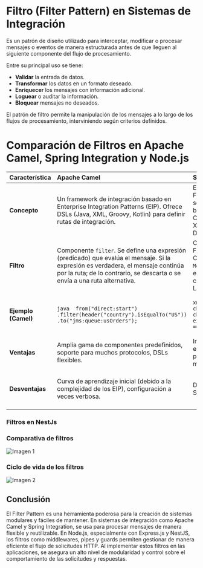 # Filtro (Filter Pattern) en Sistemas de Integración

Es un patrón de diseño utilizado para interceptar, modificar o procesar mensajes o eventos de manera estructurada antes de que lleguen al siguiente componente del flujo de procesamiento. 

Entre su principal uso se tiene:

- **Validar** la entrada de datos.
- **Transformar** los datos en un formato deseado.
- **Enriquecer** los mensajes con información adicional.
- **Loguear** o auditar la información.
- **Bloquear** mensajes no deseados.

El patrón de filtro permite la manipulación de los mensajes a lo largo de los flujos de procesamiento, interviniendo según criterios definidos.

# Comparación de Filtros en Apache Camel, Spring Integration y Node.js

| Característica  | Apache Camel                                                                                                                                                                                                 | Spring Integration                                                                                                                                                                                            | Node.js (Express/NestJS)                                                                                                                                                                                             |
| :--------------- | :------------------------------------------------------------------------------------------------------------------------------------------------------------------------------------------------------------ | :----------------------------------------------------------------------------------------------------------------------------------------------------------------------------------------------------- | :----------------------------------------------------------------------------------------------------------------------------------------------------------------------------------------------------------------------- |
| **Concepto**      | Un framework de integración basado en Enterprise Integration Patterns (EIP).  Ofrece DSLs (Java, XML, Groovy, Kotlin) para definir rutas de integración.                                             | Extensión de Spring Framework para construir soluciones de integración basadas en EIP.  Configuración a través de XML, Java annotations o DSL.                                                       | Express.js (middleware) y NestJS (filtros, pipes, guards) son frameworks web.  Se adaptan para la integración mediante el manejo de peticiones HTTP y la aplicación de lógica antes y después de las peticiones. |
| **Filtro**        | Componente `filter`.  Se define una expresión (predicado) que evalúa el mensaje. Si la expresión es verdadera, el mensaje continúa por la ruta; de lo contrario, se descarta o se envía a una ruta alternativa. | Componente `filter`.  Funciona de manera similar a Camel, utilizando un `MessageSelector` para evaluar el mensaje.  Puede integrarse con Spring Expression Language (SpEL).                     | **Express:** Middleware se puede usar para filtrar peticiones (ej: verificar autenticación).  **NestJS:**  Filtros de Excepción, Pipes de Transformación y Validación, y Guards de Autorización.                        |
| **Ejemplo (Camel)** | ```java  from("direct:start")          .filter(header("country").isEqualTo("US"))          .to("jms:queue:usOrders"); ```                                                                              | ```xml  <int:filter input-channel="inChannel" output-channel="outChannel" expression="payload.country == 'US'"/> ```                                                                                               | **Express:** `app.use('/orders', (req, res, next) => { if (req.user.role !== 'admin') return res.status(403).send('Forbidden'); next(); });`  **NestJS (Guards - Ejemplo más abajo)**                             |
| **Ventajas**      | Amplia gama de componentes predefinidos, soporte para muchos protocolos, DSLs flexibles.                                                                                                                       | Integración profunda con el ecosistema Spring, soporte para transacciones, mensajería asíncrona.                                                                                                        | **Express:** Sencillez, ecosistema npm rico.  **NestJS:**  Arquitectura estructurada, TypeScript, inyección de dependencias,  modularidad.                                                                          |
| **Desventajas**   | Curva de aprendizaje inicial (debido a la complejidad de los EIP), configuración a veces verbosa.                                                                                                           | Dependencia del ecosistema Spring.                                                                                                                                                                         | **Express:** Falta de estructura inherente (puede llevar a código desorganizado).  **NestJS:**  Curva de aprendizaje un poco más alta que Express.                                                                        |

### Filtros en NestJs

### Comparativa de filtros
![Imagen 1](https://github.com/UpsIE2025/proyectoFinal-g5.git/graphql-server/images/filtros-lifecycle.jpg)

### Ciclo de vida de los filtros
![Imagen 2](https://github.com/UpsIE2025/proyectoFinal-g5.git/graphql-server/images/filtros-nest.jpg)

## Conclusión
El Filter Pattern es una herramienta poderosa para la creación de sistemas modulares y fáciles de mantener. En sistemas de integración como Apache Camel y Spring Integration, se usa para procesar mensajes de manera flexible y reutilizable. En Node.js, especialmente con Express.js y NestJS, los filtros como middlewares, pipes y guards permiten gestionar de manera eficiente el flujo de solicitudes HTTP. Al implementar estos filtros en las aplicaciones, se asegura un alto nivel de modularidad y control sobre el comportamiento de las solicitudes y respuestas.